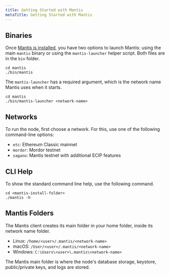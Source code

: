 ```yaml
---
title: Getting Started with Mantis
metaTitle: Getting Started with Mantis
---
```


## Binaries

Once [Mantis is installed](../install), you have two options to launch Mantis: using the main `mantis` binary or using the `mantis-launcher` helper script. Both files are in the `bin` folder.

```
cd mantis
./bin/mantis
```

The `mantis-launcher` has a required argument, which is the network name Mantis uses when it starts.
```
cd mantis
./bin/mantis-launcher <network-name>
```

## Networks

To run the node, first choose a network. For this, use one of the following command-line options:

* `etc`: Ethereum Classic mainnet
* `mordor`: Mordor testnet
* `sagano`: Mantis testnet with additional ECIP features

## CLI Help 

To show the standard command line help, use the following command.

```
cd <mantis-install-folder>
./mantis -h
```

## Mantis Folders

The Mantis client creates its main folder in your home folder, inside its network name folder.
  
* Linux: `/home/<user>/.mantis/<network-name>`
* macOS: `/User/<user>/.mantis/<network-name>`
* Windows: `C:\Users\<user>\.mantis\<network-name>`  

The Mantis main folder is where the node's database storage, keystore, public/private keys, and logs are stored.
